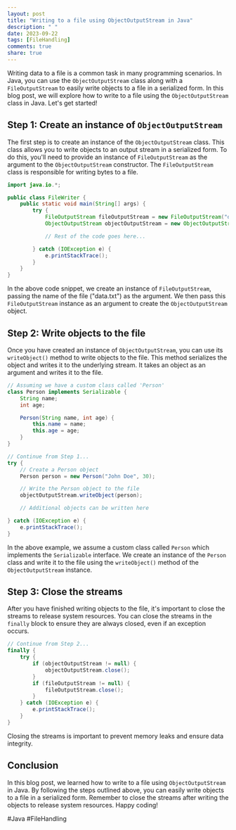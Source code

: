 ```yaml
---
layout: post
title: "Writing to a file using ObjectOutputStream in Java"
description: " "
date: 2023-09-22
tags: [FileHandling]
comments: true
share: true
---
```


Writing data to a file is a common task in many programming scenarios. In Java, you can use the `ObjectOutputStream` class along with a `FileOutputStream` to easily write objects to a file in a serialized form. In this blog post, we will explore how to write to a file using the `ObjectOutputStream` class in Java. Let's get started!

## Step 1: Create an instance of `ObjectOutputStream`

The first step is to create an instance of the `ObjectOutputStream` class. This class allows you to write objects to an output stream in a serialized form. To do this, you'll need to provide an instance of `FileOutputStream` as the argument to the `ObjectOutputStream` constructor. The `FileOutputStream` class is responsible for writing bytes to a file.

```java
import java.io.*;

public class FileWriter {
    public static void main(String[] args) {
        try {
            FileOutputStream fileOutputStream = new FileOutputStream("data.txt");
            ObjectOutputStream objectOutputStream = new ObjectOutputStream(fileOutputStream);

            // Rest of the code goes here...

        } catch (IOException e) {
            e.printStackTrace();
        }
    }
}
```

In the above code snippet, we create an instance of `FileOutputStream`, passing the name of the file ("data.txt") as the argument. We then pass this `FileOutputStream` instance as an argument to create the `ObjectOutputStream` object.

## Step 2: Write objects to the file

Once you have created an instance of `ObjectOutputStream`, you can use its `writeObject()` method to write objects to the file. This method serializes the object and writes it to the underlying stream. It takes an object as an argument and writes it to the file.

```java
// Assuming we have a custom class called 'Person'
class Person implements Serializable {
    String name;
    int age;

    Person(String name, int age) {
        this.name = name;
        this.age = age;
    }
}

// Continue from Step 1...
try {
    // Create a Person object
    Person person = new Person("John Doe", 30);

    // Write the Person object to the file
    objectOutputStream.writeObject(person);

    // Additional objects can be written here

} catch (IOException e) {
    e.printStackTrace();
}
```

In the above example, we assume a custom class called `Person` which implements the `Serializable` interface. We create an instance of the `Person` class and write it to the file using the `writeObject()` method of the `ObjectOutputStream` instance.

## Step 3: Close the streams

After you have finished writing objects to the file, it's important to close the streams to release system resources. You can close the streams in the `finally` block to ensure they are always closed, even if an exception occurs.

```java
// Continue from Step 2...
finally {
    try {
        if (objectOutputStream != null) {
            objectOutputStream.close();
        }
        if (fileOutputStream != null) {
            fileOutputStream.close();
        }
    } catch (IOException e) {
        e.printStackTrace();
    }
}
```

Closing the streams is important to prevent memory leaks and ensure data integrity.

## Conclusion

In this blog post, we learned how to write to a file using `ObjectOutputStream` in Java. By following the steps outlined above, you can easily write objects to a file in a serialized form. Remember to close the streams after writing the objects to release system resources. Happy coding!

#Java #FileHandling